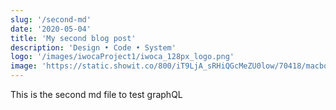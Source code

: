 ```yaml
---
slug: '/second-md'
date: '2020-05-04'
title: 'My second blog post'
description: 'Design • Code • System'
logo: '/images/iwocaProject1/iwoca_128px_logo.png'
image: 'https://static.showit.co/800/iT9LjA_sRHiQGcMeZU0low/70418/macbook-pro-clay.png'
---
```


This is the second md file to test graphQL
